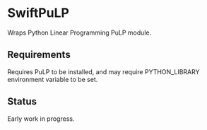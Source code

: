 # SwiftPuLP

Wraps Python Linear Programming PuLP module.

## Requirements

Requires PuLP to be installed, and may require PYTHON_LIBRARY environment variable to be set.

## Status

Early work in progress.
